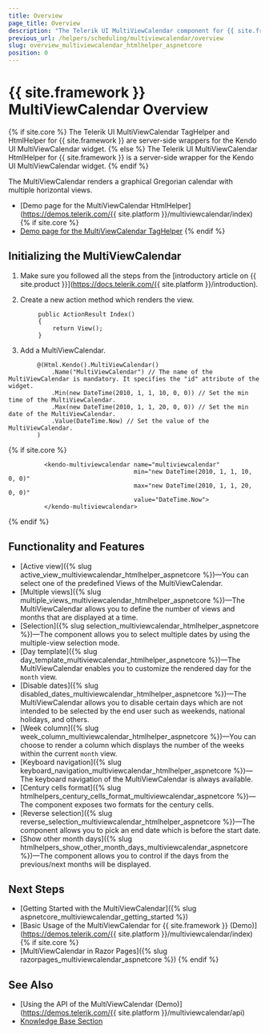 ```yaml
---
title: Overview
page_title: Overview
description: "The Telerik UI MultiViewCalendar component for {{ site.framework }} provides a styled UI Calendar with the capability of displaying multiple Views at the same time."
previous_url: /helpers/scheduling/multiviewcalendar/overview
slug: overview_multiviewcalendar_htmlhelper_aspnetcore
position: 0
---
```


# {{ site.framework }} MultiViewCalendar Overview

{% if site.core %}
The Telerik UI MultiViewCalendar TagHelper and HtmlHelper for {{ site.framework }} are server-side wrappers for the Kendo UI MultiViewCalendar widget.
{% else %}
The Telerik UI MultiViewCalendar HtmlHelper for {{ site.framework }} is a server-side wrapper for the Kendo UI MultiViewCalendar widget.
{% endif %}

The MultiViewCalendar renders a graphical Gregorian calendar with multiple horizontal views.

* [Demo page for the MultiViewCalendar HtmlHelper](https://demos.telerik.com/{{ site.platform }}/multiviewcalendar/index)
{% if site.core %}
* [Demo page for the MultiViewCalendar TagHelper](https://demos.telerik.com/aspnet-core/multiviewcalendar)
{% endif %}

## Initializing the MultiViewCalendar

1. Make sure you followed all the steps from the [introductory article on {{ site.product }}](https://docs.telerik.com/{{ site.platform }}/introduction).
1. Create a new action method which renders the view.

            public ActionResult Index()
            {
                return View();
            }

1. Add a MultiViewCalendar.

  ```HtmlHelper
          @(Html.Kendo().MultiViewCalendar()
              .Name("MultiViewCalendar") // The name of the MultiViewCalendar is mandatory. It specifies the "id" attribute of the widget.
              .Min(new DateTime(2010, 1, 1, 10, 0, 0)) // Set the min time of the MultiViewCalendar.
              .Max(new DateTime(2010, 1, 1, 20, 0, 0)) // Set the min date of the MultiViewCalendar.
              .Value(DateTime.Now) // Set the value of the MultiViewCalendar.
          )
  ```
  {% if site.core %}
  ```TagHelper
            <kendo-multiviewcalendar name="multiviewcalendar"
                                     min="new DateTime(2010, 1, 1, 10, 0, 0)"
                                     max="new DateTime(2010, 1, 1, 20, 0, 0)"
                                     value="DateTime.Now">
            </kendo-multiviewcalendar>
  ```
  {% endif %}

## Functionality and Features

* [Active view]({% slug active_view_multiviewcalendar_htmlhelper_aspnetcore %})&mdash;You can select one of the predefined Views of the MultiViewCalendar.
* [Multiple views]({% slug multiple_views_multiviewcalendar_htmlhelper_aspnetcore %})&mdash;The MultiViewCalendar allows you to define the number of views and months that are displayed at a time.
* [Selection]({% slug selection_multiviewcalendar_htmlhelper_aspnetcore %})&mdash;The component allows you to select multiple dates by using the multiple-view selection mode.
* [Day template]({% slug day_template_multiviewcalendar_htmlhelper_aspnetcore %})&mdash;The MultiViewCalendar enables you to customize the rendered day for the `month` view.
* [Disable dates]({% slug disabled_dates_multiviewcalendar_htmlhelper_aspnetcore %})&mdash;The MultiViewCalendar allows you to disable certain days which are not intended to be selected by the end user such as weekends, national holidays, and others.
* [Week column]({% slug week_column_multiviewcalendar_htmlhelper_aspnetcore %})&mdash;You can choose to render a column which displays the number of the weeks within the current `month` view.
* [Keyboard navigation]({% slug keyboard_navigation_multiviewcalendar_htmlhelper_aspnetcore %})&mdash;The keyboard navigation of the MultiViewCalendar is always available.
* [Century cells format]({% slug htmlhelpers_century_cells_format_multiviewcalendar_aspnetcore %})&mdash;The component exposes two formats for the century cells.
* [Reverse selection]({% slug reverse_selection_multiviewcalendar_htmlhelper_aspnetcore %})&mdash;The component allows you to pick an end date which is before the start date.
* [Show other month days]({% slug htmlhelpers_show_other_month_days_multiviewcalendar_aspnetcore %})&mdash;The component allows you to control if the days from the previous/next months will be displayed.

## Next Steps

* [Getting Started with the MultiViewCalendar]({% slug aspnetcore_multiviewcalendar_getting_started %})
* [Basic Usage of the MultiViewCalendar for {{ site.framework }} (Demo)](https://demos.telerik.com/{{ site.platform }}/multiviewcalendar/index)
{% if site.core %}
* [MultiViewCalendar in Razor Pages]({% slug razorpages_multiviewcalendar_aspnetcore %})
{% endif %}

## See Also

* [Using the API of the MultiViewCalendar (Demo)](https://demos.telerik.com/{{ site.platform }}/multiviewcalendar/api)
* [Knowledge Base Section](/knowledge-base)
